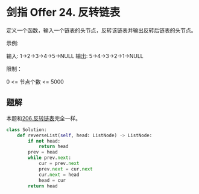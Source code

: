# 剑指 Offer 24. 反转链表

定义一个函数，输入一个链表的头节点，反转该链表并输出反转后链表的头节点。

 

示例:

输入: 1->2->3->4->5->NULL
输出: 5->4->3->2->1->NULL


限制：

0 <= 节点个数 <= 5000

## 题解

本题和[206.反转链表](https://github.com/CastleYeager/PythonicLeetcode/blob/main/%E9%93%BE%E8%A1%A8/%E5%88%A0%E9%99%A4%E8%8A%82%E7%82%B9%E3%80%81%E5%8F%8D%E8%BD%AC%E9%93%BE%E8%A1%A8%20%E7%B1%BB/206.%20%E5%8F%8D%E8%BD%AC%E9%93%BE%E8%A1%A8.md)完全一样。

```python
class Solution:
    def reverseList(self, head: ListNode) -> ListNode:
        if not head:
            return head
        prev = head
        while prev.next:
            cur = prev.next
            prev.next = cur.next
            cur.next = head
            head = cur
        return head
```

